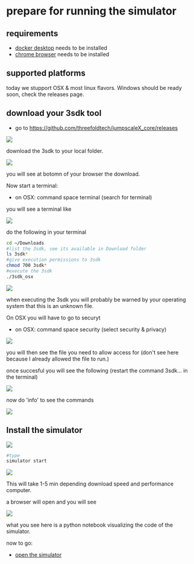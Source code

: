 # prepare for running the simulator

## requirements

- [docker desktop](https://docs.docker.com/desktop/#download-and-install) needs to be installed
- [chrome browser](https://www.google.com/chrome/) needs to be installed

## supported platforms

today we stupport OSX & most linux flavors.
Windows should be ready soon, check the releases page.

## download your 3sdk tool

- go to https://github.com/threefoldtech/jumpscaleX_core/releases

![](./img/download_./img/3sdk1.png)

download the 3sdk to your local folder.

![](./img/downloaded1.png)

you will see at botomn of your browser the download.

Now start a terminal:

- on OSX: command space terminal (search for terminal)

you will see a terminal like 

![](./img/terminal.png)

do the following in your terminal

```bash
cd ~/Downloads
#list the 3sdk, see its available in Download folder
ls 3sdk*
#give execution permissions to 3sdk
chmod 700 3sdk*
#execute the 3sdk
./3sdk_osx
```

![](./img/dir.png)

when executing the 3sdk you will probably be warned by your operating system that this is an unknown file.

On OSX you will have to go to securyt

- on OSX: command space security  (select security & privacy)

![](./img/security_privacy.png)

you will then see the file you need to allow access for (don't see here because I already allowed the file to run.)

once succesful you will see the following (restart the command 3sdk... in the terminal)

![](./img/3sdk1.png)

now do 'info' to see the commands

![](./img/3sdk2.png)

## Install the simulator

![](./img/install_cmd_3sdk.png)

```bash
#type
simulator start 
```

![](./img/simulator_installing.png)

This will take 1-5 min depending download speed and performance computer.

a browser will open and you will see

![](./img/open_simulator.png)

what you see here is a python notebook visualizing the code of the simulator.

now to go:

- [open the simulator](simulator_open.md)